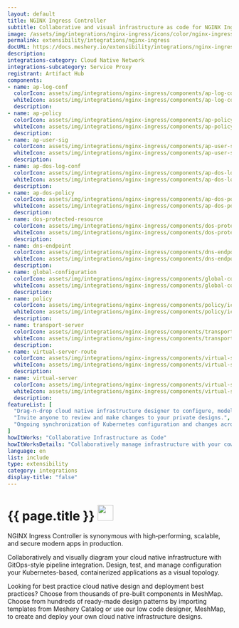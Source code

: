 ```yaml
---
layout: default
title: NGINX Ingress Controller
subtitle: Collaborative and visual infrastructure as code for NGINX Ingress Controller
image: /assets/img/integrations/nginx-ingress/icons/color/nginx-ingress-color.svg
permalink: extensibility/integrations/nginx-ingress
docURL: https://docs.meshery.io/extensibility/integrations/nginx-ingress
description: 
integrations-category: Cloud Native Network
integrations-subcategory: Service Proxy
registrant: Artifact Hub
components: 
- name: ap-log-conf
  colorIcon: assets/img/integrations/nginx-ingress/components/ap-log-conf/icons/color/ap-log-conf-color.svg
  whiteIcon: assets/img/integrations/nginx-ingress/components/ap-log-conf/icons/white/ap-log-conf-white.svg
  description: 
- name: ap-policy
  colorIcon: assets/img/integrations/nginx-ingress/components/ap-policy/icons/color/ap-policy-color.svg
  whiteIcon: assets/img/integrations/nginx-ingress/components/ap-policy/icons/white/ap-policy-white.svg
  description: 
- name: ap-user-sig
  colorIcon: assets/img/integrations/nginx-ingress/components/ap-user-sig/icons/color/ap-user-sig-color.svg
  whiteIcon: assets/img/integrations/nginx-ingress/components/ap-user-sig/icons/white/ap-user-sig-white.svg
  description: 
- name: ap-dos-log-conf
  colorIcon: assets/img/integrations/nginx-ingress/components/ap-dos-log-conf/icons/color/ap-dos-log-conf-color.svg
  whiteIcon: assets/img/integrations/nginx-ingress/components/ap-dos-log-conf/icons/white/ap-dos-log-conf-white.svg
  description: 
- name: ap-dos-policy
  colorIcon: assets/img/integrations/nginx-ingress/components/ap-dos-policy/icons/color/ap-dos-policy-color.svg
  whiteIcon: assets/img/integrations/nginx-ingress/components/ap-dos-policy/icons/white/ap-dos-policy-white.svg
  description: 
- name: dos-protected-resource
  colorIcon: assets/img/integrations/nginx-ingress/components/dos-protected-resource/icons/color/dos-protected-resource-color.svg
  whiteIcon: assets/img/integrations/nginx-ingress/components/dos-protected-resource/icons/white/dos-protected-resource-white.svg
  description: 
- name: dns-endpoint
  colorIcon: assets/img/integrations/nginx-ingress/components/dns-endpoint/icons/color/dns-endpoint-color.svg
  whiteIcon: assets/img/integrations/nginx-ingress/components/dns-endpoint/icons/white/dns-endpoint-white.svg
  description: 
- name: global-configuration
  colorIcon: assets/img/integrations/nginx-ingress/components/global-configuration/icons/color/global-configuration-color.svg
  whiteIcon: assets/img/integrations/nginx-ingress/components/global-configuration/icons/white/global-configuration-white.svg
  description: 
- name: policy
  colorIcon: assets/img/integrations/nginx-ingress/components/policy/icons/color/policy-color.svg
  whiteIcon: assets/img/integrations/nginx-ingress/components/policy/icons/white/policy-white.svg
  description: 
- name: transport-server
  colorIcon: assets/img/integrations/nginx-ingress/components/transport-server/icons/color/transport-server-color.svg
  whiteIcon: assets/img/integrations/nginx-ingress/components/transport-server/icons/white/transport-server-white.svg
  description: 
- name: virtual-server-route
  colorIcon: assets/img/integrations/nginx-ingress/components/virtual-server-route/icons/color/virtual-server-route-color.svg
  whiteIcon: assets/img/integrations/nginx-ingress/components/virtual-server-route/icons/white/virtual-server-route-white.svg
  description: 
- name: virtual-server
  colorIcon: assets/img/integrations/nginx-ingress/components/virtual-server/icons/color/virtual-server-color.svg
  whiteIcon: assets/img/integrations/nginx-ingress/components/virtual-server/icons/white/virtual-server-white.svg
  description: 
featureList: [
  "Drag-n-drop cloud native infrastructure designer to configure, model, and deploy your workloads.",
  "Invite anyone to review and make changes to your private designs.",
  "Ongoing synchronization of Kubernetes configuration and changes across any number of clusters."
]
howItWorks: "Collaborative Infrastructure as Code"
howItWorksDetails: "Collaboratively manage infrastructure with your coworkers synchronously sharing the same designs."
language: en
list: include
type: extensibility
category: integrations
display-title: "false"
---
```

<h1>{{ page.title }} <img src="{{ page.image }}" style="width: 35px; height: 35px;" /></h1>

<p>
NGINX Ingress Controller is synonymous with high‑performing, scalable, and secure modern apps in production.
</p>
<p>
    Collaboratively and visually diagram your cloud native infrastructure with GitOps-style pipeline integration. Design, test, and manage configuration your Kubernetes-based, containerized applications as a visual topology.
</p>
<p>
    Looking for best practice cloud native design and deployment best practices? Choose from thousands of pre-built components in MeshMap. Choose from hundreds of ready-made design patterns by importing templates from Meshery Catalog or use our low code designer, MeshMap, to create and deploy your own cloud native infrastructure designs.
</p>
